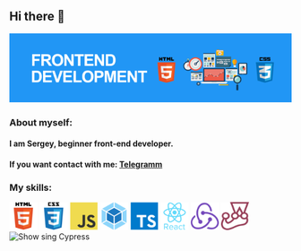 ## Hi there 👋 
<picture>
   <img alt="Picture Frontend development" src="./assets/front-end.png">
</picture>

### About myself:
#### I am Sergey, beginner front-end developer.

#### If you want contact with me: [Telegramm]()

### My skills:
<div>
    <img alt="Show sing HTML5" src="https://github.com/devicons/devicon/blob/master/icons/html5/html5-original-wordmark.svg" width="50">
    <img alt="Show sing CSS3" src="https://github.com/devicons/devicon/blob/master/icons/css3/css3-original-wordmark.svg" width="50">
    <img alt="Show sing JavaScript" src="https://github.com/devicons/devicon/blob/master/icons/javascript/javascript-original.svg" width="50">
    <img alt="Show sing Webpack" src="https://github.com/devicons/devicon/blob/master/icons/webpack/webpack-original.svg" width="50">
    <img alt="Show sing TypeScript" src="https://github.com/devicons/devicon/blob/master/icons/typescript/typescript-original.svg" width="50">
    <img alt="Show sing React" src="https://github.com/devicons/devicon/blob/master/icons/react/react-original-wordmark.svg" width="50">
    <img alt="Show sing React" src="https://github.com/devicons/devicon/blob/master/icons/redux/redux-original.svg" width="50">
    <img alt="Show sing Jest" src="https://github.com/devicons/devicon/blob/master/icons/jest/jest-plain.svg" width="50">
    <img alt="Show sing Cypress" src="https://raw.githubusercontent.com/cypress-io/cypress-icons/e61b554695b28267a1387a839f816c73e7a7e95e/src/logo/cypress-io-logo-round-flat.svg" width="50">
</div>


<!--
**SergeyNerusin/SergeyNerusin** is a ✨ _special_ ✨ repository because its `README.md` (this file) appears on your GitHub profile.

Here are some ideas to get you started:

- 🔭 I’m currently working on ...
- 🌱 I’m currently learning ...
- 👯 I’m looking to collaborate on ...
- 🤔 I’m looking for help with ...
- 💬 Ask me about ...
- 📫 How to reach me: ...
- 😄 Pronouns: ...
- ⚡ Fun fact: ...
-->
